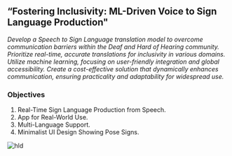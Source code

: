 ## “Fostering Inclusivity: ML-Driven Voice to Sign Language Production"

_Develop a Speech to Sign Language translation model to overcome communication barriers within the Deaf and Hard of Hearing community. Prioritize real-time, accurate translations for inclusivity in various domains. Utilize machine learning, focusing on user-friendly integration and global accessibility. Create a cost-effective solution that dynamically enhances communication, ensuring practicality and adaptability for widespread use._

### Objectives

1. Real-Time Sign Language Production from Speech.
2. App for Real-World Use.
3. Multi-Language Support.
4. Minimalist UI Design Showing Pose Signs.

![hld](https://github.com/SignBridgeApp/.github/assets/87369440/f6bf9fcd-aa08-4f32-9fa0-3f2092fff336)
